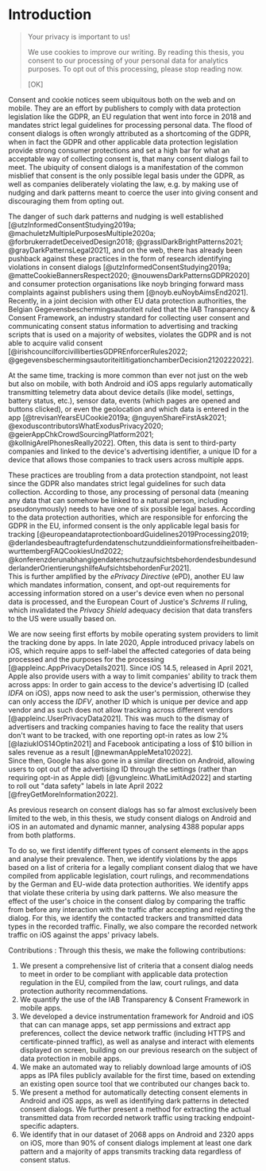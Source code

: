 # Introduction

> Your privacy is important to us!
> 
> We use cookies to improve our writing. By reading this thesis, you consent to our processing of your personal data for analytics purposes. To opt out of this processing, please stop reading now.
> 
> [OK]

Consent and cookie notices seem ubiquitous both on the web and on mobile. They are an effort by publishers to comply with data protection legislation like the GDPR, an EU regulation that went into force in 2018 and mandates strict legal guidelines for processing personal data. The flood of consent dialogs is often wrongly attributed as a shortcoming of the GDPR, when in fact the GDPR and other applicable data protection legislation provide strong consumer protections and set a high bar for what an acceptable way of collecting consent is, that many consent dialogs fail to meet. The ubiquity of consent dialogs is a manifestation of the common misblief that consent is the only possible legal basis under the GDPR, as well as companies deliberately violating the law, e.g. by making use of nudging and dark patterns meant to coerce the user into giving consent and discouraging them from opting out.

The danger of such dark patterns and nudging is well established [@utzInformedConsentStudying2019a; @machuletzMultiplePurposesMultiple2020a; @forbrukerradetDeceivedDesign2018; @grasslDarkBrightPatterns2021; @grayDarkPatternsLegal2021], and on the web, there has already been pushback against these practices in the form of research identifying violations in consent dialogs [@utzInformedConsentStudying2019a; @matteCookieBannersRespect2020; @nouwensDarkPatternsGDPR2020] and consumer protection organisations like noyb bringing forward mass complaints against publishers using them [@noyb.euNoybAimsEnd2021]. Recently, in a joint decision with other EU data protection authorities, the Belgian Gegevensbeschermingsautoriteit ruled that the IAB Transparency & Consent Framework, an industry standard for collecting user consent and communicating consent status information to advertising and tracking scripts that is used on a majority of websites, violates the GDPR and is not able to acquire valid consent [@irishcouncilforcivillibertiesGDPREnforcerRules2022; @gegevensbeschermingsautoriteitlitigationchamberDecision2120222022].

At the same time, tracking is more common than ever not just on the web but also on mobile, with both Android and iOS apps regularly automatically transmitting telemetry data about device details (like model, settings, battery status, etc.), sensor data, events (which pages are opened and buttons clicked), or even the geolocation and which data is entered in the app [@trevisanYearsEUCookie2019a; @nguyenShareFirstAsk2021; @exoduscontributorsWhatExodusPrivacy2020; @geierAppChkCrowdSourcingPlatform2021; @kollnigAreIPhonesReally2022]. Often, this data is sent to third-party companies and linked to the device's advertising identifier, a unique ID for a device that allows those companies to track users across multiple apps.

These practices are troubling from a data protection standpoint, not least since the GDPR also mandates strict legal guidelines for such data collection. According to those, any processing of personal data (meaning any data that can somehow be linked to a natural person, including pseudonymously) needs to have one of six possible legal bases. According to the data protection authorities, which are responsible for enforcing the GDPR in the EU, informed consent is the only applicable legal basis for tracking [@europeandataprotectionboardGuidelines2019Processing2019; @derlandesbeauftragtefurdendatenschutzunddieinformationsfreiheitbaden-wurttembergFAQCookiesUnd2022; @konferenzderunabhangigendatenschutzaufsichtsbehordendesbundesundderlanderOrientierungshilfeAufsichtsbehordenFur2021].  
This is further amplified by the *ePrivacy Directive* (ePD), another EU law which mandates information, consent, and opt-out requirements for accessing information stored on a user's device even when no personal data is processed, and the European Court of Justice's *Schrems II* ruling, which invalidated the *Privacy Shield* adequacy decision that data transfers to the US were usually based on.

We are now seeing first efforts by mobile operating system providers to limit the tracking done by apps. In late 2020, Apple introduced privacy labels on iOS, which require apps to self-label the affected categories of data being processed and the purposes for the processing [@appleinc.AppPrivacyDetails2021]. Since iOS 14.5, released in April 2021, Apple also provide users with a way to limit companies' ability to track them across apps: In order to gain access to the device's advertising ID (called *IDFA*  on iOS), apps now need to ask the user's permission, otherwise they can only access the *IDFV*, another ID which is unique per device and app vendor and as such does not allow tracking across different vendors [@appleinc.UserPrivacyData2021]. This was much to the dismay of advertisers and tracking companies having to face the reality that users don't want to be tracked, with one reporting opt-in rates as low 2% [@laziukIOS14Optin2021] and Facebook anticipating a loss of $10 billion in sales revenue as a result [@newmanAppleMeta102022].  
Since then, Google has also gone in a similar direction on Android, allowing users to opt out of the advertising ID through the settings (rather than requiring opt-in as Apple did) [@vungleinc.WhatLimitAd2022] and starting to roll out "data safety" labels in late April 2022 [@freyGetMoreInformation2022]. 

As previous research on consent dialogs has so far almost exclusively been limited to the web, in this thesis, we study consent dialogs on Android and iOS in an automated and dynamic manner, analysing 4388 popular apps from both platforms.

To do so, we first identify different types of consent elements in the apps and analyse their prevalence. Then, we identify violations by the apps based on a list of criteria for a legally compliant consent dialog that we have compiled from applicable legislation, court rulings, and recommendations by the German and EU-wide data protection authorities. We identify apps that violate these criteria by using dark patterns. We also measure the effect of the user's choice in the consent dialog by comparing the traffic from before any interaction with the traffic after accepting and rejecting the dialog. For this, we identify the contacted trackers and transmitted data types in the recorded traffic. Finally, we also compare the recorded network traffic on iOS against the apps' privacy labels. 

Contributions
:   Through this thesis, we make the following contributions:

1. We present a comprehensive list of criteria that a consent dialog needs to meet in order to be compliant with applicable data protection regulation in the EU, compiled from the law, court rulings, and data protection authority recommendations.
1. We quantify the use of the IAB Transparency & Consent Framework in mobile apps.
1. We developed a device instrumentation framework for Android and iOS that can can manage apps, set app permissions and extract app preferences, collect the device network traffic (including HTTPS and certificate-pinned traffic), as well as analyse and interact with elements displayed on screen, building on our previous research on the subject of data protection in mobile apps.
1. We make an automated way to reliably download large amounts of iOS apps as IPA files publicly available for the first time, based on extending an existing open source tool that we contributed our changes back to.
1. We present a method for automatically detecting consent elements in Android and iOS apps, as well as identifying dark patterns in detected consent dialogs. We further present a method for extracting the actual transmitted data from recorded network traffic using tracking endpoint-specific adapters.
1. We identify that in our dataset of 2068 apps on Android and 2320 apps on iOS, more than 90% of consent dialogs implement at least one dark pattern and a majority of apps transmits tracking data regardless of consent status.
